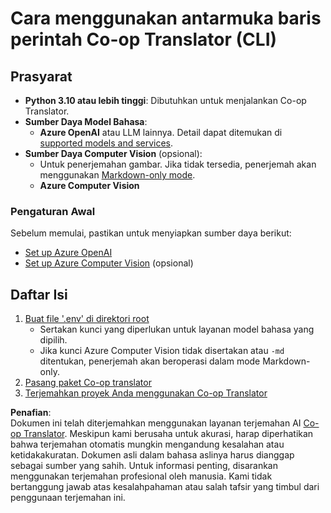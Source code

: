 <!--
CO_OP_TRANSLATOR_METADATA:
{
  "original_hash": "d8eec418d6325416b9fab19a2dfcbf41",
  "translation_date": "2025-05-06T17:53:07+00:00",
  "source_file": "getting_started/command-line-guide/command-line-guide.md",
  "language_code": "id"
}
-->
# Cara menggunakan antarmuka baris perintah Co-op Translator (CLI)

## Prasyarat

- **Python 3.10 atau lebih tinggi**: Dibutuhkan untuk menjalankan Co-op Translator.  
- **Sumber Daya Model Bahasa**:  
  - **Azure OpenAI** atau LLM lainnya. Detail dapat ditemukan di [supported models and services](../../../../README.md).  
- **Sumber Daya Computer Vision** (opsional):  
  - Untuk penerjemahan gambar. Jika tidak tersedia, penerjemah akan menggunakan [Markdown-only mode](../markdown-only-mode.md).  
  - **Azure Computer Vision**

### Pengaturan Awal

Sebelum memulai, pastikan untuk menyiapkan sumber daya berikut:

- [Set up Azure OpenAI](../set-up-resources/set-up-azure-openai.md)  
- [Set up Azure Computer Vision](../set-up-resources/set-up-azure-computer-vision.md) (opsional)

## Daftar Isi

1. [Buat file '.env' di direktori root](./create-env-file.md)  
   - Sertakan kunci yang diperlukan untuk layanan model bahasa yang dipilih.  
   - Jika kunci Azure Computer Vision tidak disertakan atau `-md` ditentukan, penerjemah akan beroperasi dalam mode Markdown-only.  
3. [Pasang paket Co-op translator](./install-package.md)  
4. [Terjemahkan proyek Anda menggunakan Co-op Translator](./translator-your-project.md)

**Penafian**:  
Dokumen ini telah diterjemahkan menggunakan layanan terjemahan AI [Co-op Translator](https://github.com/Azure/co-op-translator). Meskipun kami berusaha untuk akurasi, harap diperhatikan bahwa terjemahan otomatis mungkin mengandung kesalahan atau ketidakakuratan. Dokumen asli dalam bahasa aslinya harus dianggap sebagai sumber yang sahih. Untuk informasi penting, disarankan menggunakan terjemahan profesional oleh manusia. Kami tidak bertanggung jawab atas kesalahpahaman atau salah tafsir yang timbul dari penggunaan terjemahan ini.